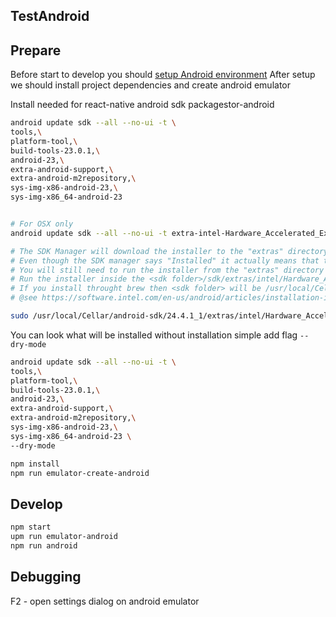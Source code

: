 ## TestAndroid


## Prepare
Before start to develop you should [setup Android environment](https://facebook.github.io/react-native/docs/android-setup.html)
After setup we should install project dependencies and create android emulator

Install needed for react-native android sdk packagestor-android
```sh
android update sdk --all --no-ui -t \
tools,\
platform-tool,\
build-tools-23.0.1,\
android-23,\
extra-android-support,\
extra-android-m2repository,\
sys-img-x86-android-23,\
sys-img-x86_64-android-23


# For OSX only
android update sdk --all --no-ui -t extra-intel-Hardware_Accelerated_Execution_Manager

# The SDK Manager will download the installer to the "extras" directory, under the main SDK directory.
# Even though the SDK manager says "Installed" it actually means that the Intel HAXM executable was downloaded.
# You will still need to run the installer from the "extras" directory to finish installation.
# Run the installer inside the <sdk folder>/sdk/extras/intel/Hardware_Accelerated_Execution_Manager/ directory and follow the installation instructions for your platform.
# If you install throught brew then <sdk folder> will be /usr/local/Cellar/android-sdk/
# @see https://software.intel.com/en-us/android/articles/installation-instructions-for-intel-hardware-accelerated-execution-manager-mac-os-x

sudo /usr/local/Cellar/android-sdk/24.4.1_1/extras/intel/Hardware_Accelerated_Execution_Manager/silent_install.sh
```

You can look what will be installed without installation simple add flag `--dry-mode`
```sh
android update sdk --all --no-ui -t \
tools,\
platform-tool,\
build-tools-23.0.1,\
android-23,\
extra-android-support,\
extra-android-m2repository,\
sys-img-x86-android-23,\
sys-img-x86_64-android-23 \
--dry-mode
```

```sh
npm install
npm run emulator-create-android
```


## Develop
```sh
npm start
upm run emulator-android
npm run android
```


## Debugging
F2 - open settings dialog on android emulator
